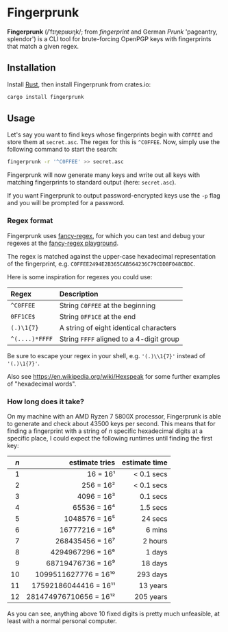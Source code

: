 # Fingerprunk

**Fingerprunk** (/ˈfɪŋɐpʁʊŋk/; from *fingerprint* and German *Prunk* 'pageantry, splendor') is
a CLI tool for brute-forcing OpenPGP keys with fingerprints that match a given regex.

## Installation

Install [Rust](https://rust-lang.org/tools/install/), then install Fingerprunk from crates.io:

```sh
cargo install fingerprunk
```

## Usage

Let's say you want to find keys whose fingerprints begin with `C0FFEE` and store them
at `secret.asc`. The regex for this is `^C0FFEE`. Now, simply use the following command to start
the search:

```sh
fingerprunk -r '^C0FFEE' >> secret.asc
```

Fingerprunk will now generate many keys and write out all keys with matching fingerprints to
standard output (here: `secret.asc`).

If you want Fingerprunk to output password-encrypted keys use the `-p` flag and you will be prompted
for a password.

### Regex format

Fingerprunk uses [fancy-regex](https://crates.io/crates/fancy-regex), for which you can test and
debug your regexes at the [fancy-regex playground](https://fancy-regex.github.io/fancy-regex/).

The regex is matched against the upper-case hexadecimal representation of the fingerprint, e.g.
`C0FFEE2494E2B365CAB564236C79CDD8F048CBDC`.

Here is some inspiration for regexes you could use:

| Regex          | Description                              |
| :------------  | :--------------------------------------- |
| `^C0FFEE`      | String `C0FFEE` at the beginning         |
| `0FF1CE$`      | String `0FF1CE` at the end               |
| `(.)\1{7}`     | A string of eight identical characters   |
| `^(....)*FFFF` | String `FFFF` aligned to a 4-digit group |

Be sure to escape your regex in your shell, e.g. `'(.)\\1{7}'` instead of `'(.)\1{7}'`.

Also see <https://en.wikipedia.org/wiki/Hexspeak> for some further examples of "hexadecimal words".

### How long does it take?

On my machine with an AMD Ryzen 7 5800X processor, Fingerprunk is able to generate and check about
43500 keys per second. This means that for finding a fingerprint with a string of *n* specific
hexadecimal digits at a specific place, I could expect the following runtimes until finding the
first key:

| *n* |         estimate tries | estimate time |
| --: | ---------------------: | ------------: |
|   1 |              16 =  16¹ |    < 0.1 secs |
|   2 |             256 =  16² |    < 0.1 secs |
|   3 |            4096 =  16³ |      0.1 secs |
|   4 |           65536 =  16⁴ |      1.5 secs |
|   5 |         1048576 =  16⁵ |       24 secs |
|   6 |        16777216 =  16⁶ |        6 mins |
|   7 |       268435456 =  16⁷ |       2 hours |
|   8 |      4294967296 =  16⁸ |        1 days |
|   9 |     68719476736 =  16⁹ |       18 days |
|  10 |   1099511627776 = 16¹⁰ |      293 days |
|  11 |  17592186044416 = 16¹¹ |      13 years |
|  12 | 281474976710656 = 16¹² |     205 years |

As you can see, anything above 10 fixed digits is pretty much unfeasible, at least with a normal
personal computer.